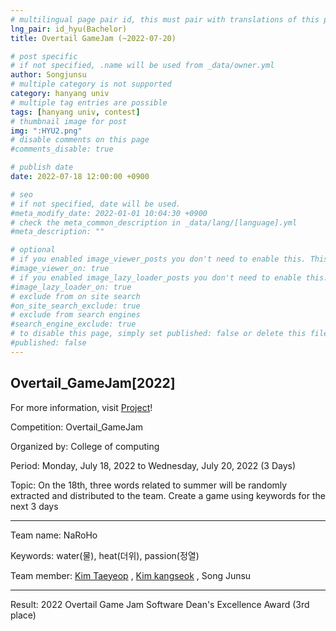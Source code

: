 ```yaml
---
# multilingual page pair id, this must pair with translations of this page. (This name must be unique)
lng_pair: id_hyu(Bachelor)
title: Overtail GameJam (~2022-07-20)

# post specific
# if not specified, .name will be used from _data/owner.yml
author: Songjunsu
# multiple category is not supported
category: hanyang univ
# multiple tag entries are possible
tags: [hanyang univ, contest]
# thumbnail image for post
img: ":HYU2.png"
# disable comments on this page
#comments_disable: true

# publish date
date: 2022-07-18 12:00:00 +0900

# seo
# if not specified, date will be used.
#meta_modify_date: 2022-01-01 10:04:30 +0900
# check the meta_common_description in _data/lang/[language].yml
#meta_description: ""

# optional
# if you enabled image_viewer_posts you don't need to enable this. This is only if image_viewer_posts = false
#image_viewer_on: true
# if you enabled image_lazy_loader_posts you don't need to enable this. This is only if image_lazy_loader_posts = false
#image_lazy_loader_on: true
# exclude from on site search
#on_site_search_exclude: true
# exclude from search engines
#search_engine_exclude: true
# to disable this page, simply set published: false or delete this file
#published: false
---
```

<!-- outline-start -->
## Overtail_GameJam[2022]

For more information, visit [Project](https://junsusong98.github.io/tabs/projects.html#id_club)!

Competition: Overtail_GameJam

Organized by: College of computing

Period: Monday, July 18, 2022 to Wednesday, July 20, 2022 (3 Days)

Topic: On the 18th, three words related to summer will be randomly extracted and distributed to the team. Create a game using keywords for the next 3 days

***

Team name: NaRoHo

Keywords: water(물), heat(더위), passion(정열)

Team member: [Kim Taeyeop](https://blog.naver.com/bible20141) , [Kim kangseok](https://yh2424.github.io/people/kangseokkim/) , Song Junsu

***

Result: 2022 Overtail Game Jam Software Dean's Excellence Award (3rd place)